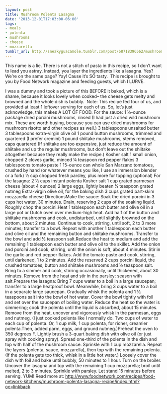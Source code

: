 ```yaml
---
layout: post
title: Mushroom Polenta Lasagna
date: '2013-12-01T17:03:00-06:00'
tags:
- meals
- polenta
- mushrooms
- cheese
- mozzarella
tumblr_url: http://sneakyguacamole.tumblr.com/post/68718396562/mushroom-polenta-lasagna
---
```

This name is a lie. There is not a stitch of pasta in this recipe, so I don’t want to lead you astray. Instead, you layer the ingredients like a lasagna. Yes? We’re on the same page? Yay! Cause it’s SO tasty. 
This recipe is brought to you by Food Network magazine and feeding guests, which I LURVE.


I was a dummy and took a picture of this BEFORE it baked, which is a shame, because it looks lovely when cooked– the cheese gets melty and browned and the whole dish is bubbly. 
Note: This recipe fed four of us, and provided at least 1 leftover serving for each of us. So, let’s just acknowledge, this makes A LOT OF FOOD.
For the sauce:
1 ½-ounce package dried porcini mushrooms, rinsed (I had just a dried wild mushroom mix. These are worth buying, because you can use dried mushrooms for mushroom risotto and other recipes as well.)
3 tablespoons unsalted butter
3 tablespoons extra-virgin olive oil
1 pound button mushrooms, trimmed and quartered (I prefer cremini)
1 pound shiitake mushrooms, stems removed, caps quartered (If shiitake are too expensive, just reduce the amount of shiitake and up the regular mushrooms, but don’t leave out the shiitake altogether because they really make the recipe.)
Kosher salt
1 small onion, chopped
2 cloves garlic, minced
¼ teaspoon red pepper flakes
3 tablespoons tomato paste
1 15-ounce can whole San Marzano tomatoes, crushed by hand (or whatever means you like, I use an immersion blender or a fork)
½ cup chopped fresh parsley, plus more for topping (optional)
For the lasagna:
2 ½ cups instant polenta
Kosher salt
1 cup grated parmesan cheese (about 4 ounces)
2 large eggs, lightly beaten
¼ teaspoon grated nutmeg
Extra-virgin olive oil, for the baking dish
3 cups grated part-skim mozzarella cheese
DirectionsMake the sauce: Soak the dried porcini in 3 cups hot water, 30 minutes. Drain, reserving 2 cups of the soaking liquid. Roughly chop the porcini.Heat 1 tablespoon each butter and olive oil in a large pot or Dutch oven over medium-high heat. Add half of the button and shiitake mushrooms and cook, undisturbed, until slightly browned on the bottom, about 2 minutes. Continue to cook, stirring, until soft, 2 to 3 more minutes; transfer to a bowl. Repeat with another 1 tablespoon each butter and olive oil and the remaining button and shiitake mushrooms. Transfer to the bowl and add ½ teaspoon salt.Reduce the heat to medium and add the remaining 1 tablespoon each butter and olive oil to the skillet. Add the onion and porcini and cook, stirring, until the onion is soft, about 4 minutes. Stir in the garlic and red pepper flakes. Add the tomato paste and cook, stirring, until darkened, 1 to 2 minutes. Add the reserved 2 cups porcini liquid, the crushed tomatoes, button and shiitake mushrooms and ½ teaspoon salt. Bring to a simmer and cook, stirring occasionally, until thickened, about 30 minutes. Remove from the heat and stir in the parsley; season with salt.Prepare the lasagna: Bring 7 cups water to a boil in a large saucepan; transfer to a large heatproof bowl. Meanwhile, bring 3 cups water to a boil in a separate large saucepan. Gradually whisk the polenta and 1 ½ teaspoons salt into the bowl of hot water. Cover the bowl tightly with foil and set over the saucepan of boiling water. Reduce the heat so the water is simmering; cook the polenta until the liquid is absorbed, about 15 minutes. Remove from the heat, uncover and vigorously whisk in the parmesan, eggs and nutmeg. (I just cooked polenta like I normally do. Two cups of water to each cup of polenta. Or, 1 cup milk, 1 cup polenta, for richer, creamier polenta.Then, added parm, eggs, and ground nutmeg.)Preheat the oven to 350 degrees F. Lightly brush a 3-quart baking dish with olive oil (or just spray with cooking spray). Spread one-third of the polenta in the dish and top with half of the mushroom sauce. Sprinkle with 1 cup mozzarella. Repeat the layers (polenta, sauce, mozzarella), then top with the remaining polenta. (If the polenta gets too thick, whisk in a little hot water.) Loosely cover the dish with foil and bake until bubbly, 50 minutes to 1 hour. Turn on the broiler. Uncover the lasagna and top with the remaining 1 cup mozzarella; broil until melted, 2 to 3 minutes. Sprinkle with parsley. Let stand 15 minutes before serving.
YUM!
Read more at: http://www.foodnetwork.com/recipes/food-network-kitchens/mushroom-polenta-lasagna-recipe/index.html?oc=linkback
